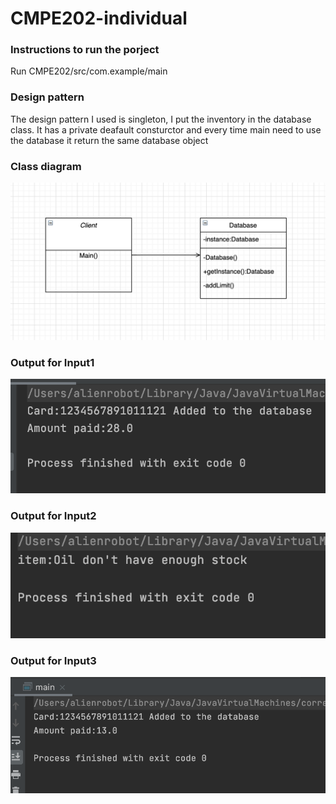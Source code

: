 # CMPE202-individual

### Instructions to run the porject

Run CMPE202/src/com.example/main

### Design pattern 

The design pattern I used is singleton, I put the inventory in the database class. It has a private deafault consturctor and every time main need to use the database it return the same database object 

### Class diagram

![](classdiagram.png)

### Output for Input1

![](output/input1.png)

### Output for Input2

![](output/input2.png)

### Output for Input3

![](output/input3.png)